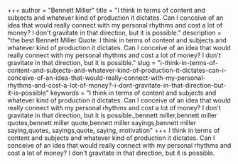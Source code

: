 +++
author = "Bennett Miller"
title = "I think in terms of content and subjects and whatever kind of production it dictates. Can I conceive of an idea that would really connect with my personal rhythms and cost a lot of money? I don't gravitate in that direction, but it is possible."
description = "the best Bennett Miller Quote: I think in terms of content and subjects and whatever kind of production it dictates. Can I conceive of an idea that would really connect with my personal rhythms and cost a lot of money? I don't gravitate in that direction, but it is possible."
slug = "i-think-in-terms-of-content-and-subjects-and-whatever-kind-of-production-it-dictates-can-i-conceive-of-an-idea-that-would-really-connect-with-my-personal-rhythms-and-cost-a-lot-of-money?-i-dont-gravitate-in-that-direction-but-it-is-possible"
keywords = "I think in terms of content and subjects and whatever kind of production it dictates. Can I conceive of an idea that would really connect with my personal rhythms and cost a lot of money? I don't gravitate in that direction, but it is possible.,bennett miller,bennett miller quotes,bennett miller quote,bennett miller sayings,bennett miller saying,quotes, sayings,quote, saying, motivation"
+++
I think in terms of content and subjects and whatever kind of production it dictates. Can I conceive of an idea that would really connect with my personal rhythms and cost a lot of money? I don't gravitate in that direction, but it is possible.
